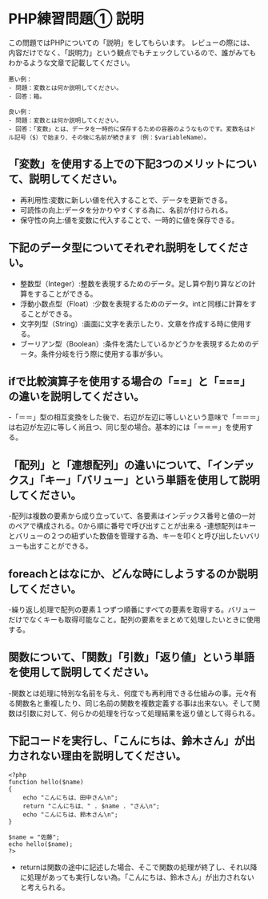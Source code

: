 # PHP練習問題① 説明
この問題ではPHPについての「説明」をしてもらいます。
レビューの際には、内容だけでなく、「説明力」という観点でもチェックしているので、誰がみてもわかるような文章で記載してください。

```
悪い例：
- 問題：変数とは何か説明してください。
- 回答：箱。

良い例：
- 問題：変数とは何か説明してください。
- 回答：「変数」とは、データを一時的に保存するための容器のようなものです。変数名はドル記号（$）で始まり、その後に名前が続きます（例：$variableName）。
```

## 「変数」を使用する上での下記3つのメリットについて、説明してください。
- 再利用性:変数に新しい値を代入することで、データを更新できる。
- 可読性の向上:データを分かりやすくする為に、名前が付けられる。
- 保守性の向上:値を変数に代入することで、一時的に値を保存できる。

## 下記のデータ型についてそれぞれ説明をしてください。
- 整数型（Integer）:整数を表現するためのデータ。足し算や割り算などの計算をすることができる。
- 浮動小数点型（Float）:少数を表現するためのデータ。intと同様に計算をすることができる。
- 文字列型（String）:画面に文字を表示したり、文章を作成する時に使用する。
- ブーリアン型（Boolean）:条件を満たしているかどうかを表現するためのデータ。条件分岐を行う際に使用する事が多い。

## ifで比較演算子を使用する場合の「==」と「===」の違いを説明してください。
-「＝＝」型の相互変換をした後で、右辺が左辺に等しいという意味で「＝＝＝」は右辺が左辺に等しく尚且つ、同じ型の場合。基本的には「＝＝＝」を使用する。

## 「配列」と「連想配列」の違いについて、「インデックス」「キー」「バリュー」という単語を使用して説明してください。
-配列は複数の要素から成り立っていて、各要素はインデックス番号と値の一対のペアで構成される。0から順に番号で呼び出すことが出来る
-連想配列はキーとバリューの２つの紐ずいた数値を管理する為、キーを叩くと呼び出したいバリューも出すことができる。

## foreachとはなにか、どんな時にしようするのか説明してください。
-繰り返し処理で配列の要素１つずつ順番にすべての要素を取得する。バリューだけでなくキーも取得可能なこと。配列の要素をまとめて処理したいときに使用する。


## 関数について、「関数」「引数」「返り値」という単語を使用して説明してください。
-関数とは処理に特別な名前を与え、何度でも再利用できる仕組みの事。元々有る関数名と重複したり、同じ名前の関数を複数定義する事は出来ない。そして関数は引数に対して、何らかの処理を行なって処理結果を返り値として得られる。

## 下記コードを実行し、「こんにちは、鈴木さん」が出力されない理由を説明してください。
```
<?php
function hello($name)
{
    echo "こんにちは、田中さん\n";
    return "こんにちは、" . $name . "さん\n";
    echo "こんにちは、鈴木さん\n";
}

$name = "佐藤";
echo hello($name);
?>
```
- returnは関数の途中に記述した場合、そこで関数の処理が終了し、それ以降に処理があっても実行しない為。「こんにちは、鈴木さん」が出力されないと考えられる。